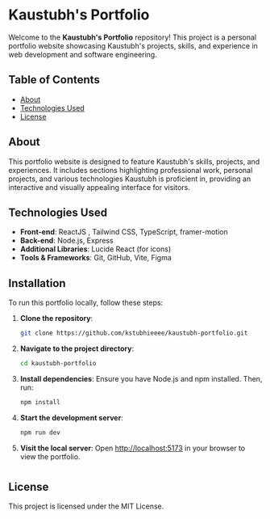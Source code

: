 # Kaustubh's Portfolio

Welcome to the **Kaustubh's Portfolio** repository! This project is a personal portfolio website showcasing Kaustubh's projects, skills, and experience in web development and software engineering.

## Table of Contents

- [About](#about)
- [Technologies Used](#technologies-used)
- [License](#license)

## About

This portfolio website is designed to feature Kaustubh's skills, projects, and experiences. It includes sections highlighting professional work, personal projects, and various technologies Kaustubh is proficient in, providing an interactive and visually appealing interface for visitors.

## Technologies Used

- **Front-end**: ReactJS , Tailwind CSS, TypeScript, framer-motion
- **Back-end**: Node.js, Express
- **Additional Libraries**: Lucide React (for icons)
- **Tools & Frameworks**: Git, GitHub, Vite, Figma

## Installation

To run this portfolio locally, follow these steps:

1. **Clone the repository**:
   ```bash
   git clone https://github.com/kstubhieeee/kaustubh-portfolio.git
   ```
2. **Navigate to the project directory**:
   ```bash
   cd kaustubh-portfolio
   ```
3. **Install dependencies**:
   Ensure you have Node.js and npm installed. Then, run:
   ```bash
   npm install
   ```
4. **Start the development server**:
   ```bash
   npm run dev
   ```
5. **Visit the local server**:
   Open [http://localhost:5173](http://localhost:5173) in your browser to view the portfolio.

#

## License

This project is licensed under the MIT License.
